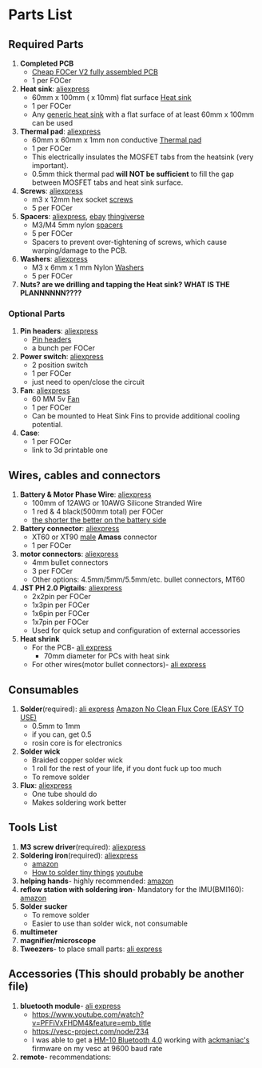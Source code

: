 # Parts List
## Required Parts
1. **Completed PCB**
    * [Cheap FOCer V2 fully assembled PCB](../orderingGuide/readme.md)
    * 1 per FOCer
3. **Heat sink**: [aliexpress](https://www.aliexpress.com/item/32951112852.html)
    * 60mm x 100mm ( x 10mm) flat surface [Heat sink](./images/heatSink.jpeg) 
    * 1 per FOCer
    * Any [generic heat sink](./images/heatSink.jpeg) with a flat surface of at least 60mm x 100mm can be used
4. **Thermal pad**: [aliexpress](https://www.aliexpress.com/item/32810504639.html)
    * 60mm x 60mm x 1mm non conductive [Thermal pad](./images/thermalPad.jpeg)
    * 1 per FOCer
    * This electrically insulates the MOSFET tabs from the heatsink (very important).
    * 0.5mm thick thermal pad **will NOT be sufficient** to fill the gap between MOSFET tabs and heat sink surface.
5. **Screws**: [aliexpress](https://www.aliexpress.com/item/32810872544.html)
    * m3 x 12mm hex socket [screws](./images/screws.jpeg)
    * 5 per FOCer
1. **Spacers**: [aliexpress](https://www.aliexpress.com/item/33047891996.html),  [ebay](https://www.ebay.com/itm/OD7-5mm-Nylon-Round-Spacer-Standoff-For-M3-thread-Screw-Blot-QTY50/183743008473) [thingiverse](https://www.thingiverse.com/thing:2876367)
    * M3/M4 5mm nylon [spacers](./images/spacers.jpeg)
    * 5 per FOCer
    * Spacers to prevent over-tightening of screws, which cause warping/damage to the PCB.
1. **Washers**: [aliexpress](https://www.aliexpress.com/item/33021883302.html)
    * M3 x 6mm x 1 mm Nylon [Washers](./images/washers.jpeg) 
    * 5 per FOCer
1. **Nuts? are we drilling and tapping the Heat sink? WHAT IS THE PLANNNNNN????**

### Optional Parts
1. **Pin headers**:  [aliexpress](https://www.aliexpress.com/item/4000909558952.html)
    * [Pin headers](pinHeaders.png)
    * a bunch per FOCer
1. **Power switch**: [aliexpress](https://www.aliexpress.com/item/4000358463924.html)
    * 2 position switch
    * 1 per FOCer
    * just need to open/close the circuit
1. **Fan**: [aliexpress](https://www.aliexpress.com/item/32571979071.html)
    * 60 MM 5v [Fan](./images/fan.jpeg)
    * 1 per FOCer
    * Can be mounted to Heat Sink Fins to provide additional cooling potential. 
5. **Case**:
    * 1 per FOCer
    * link to 3d printable one

## Wires, cables and connectors
1. **Battery & Motor Phase Wire**: [aliexpress](https://www.aliexpress.com/item/33057076463.html)
    * 100mm of 12AWG or 10AWG Silicone Stranded Wire
    * 1 red & 4 black(500mm total) per FOCer
    * [the shorter the better on the battery side](https://www.youtube.com/watch?v=54bb9zpDdZU)
2. **Battery connector**: [aliexpress](https://www.aliexpress.com/item/32546847748.html)
    * XT60 or XT90 [male](./images/xt90MvF.jpg) **Amass** connector
    * 1 per FOCer
3. **motor connectors**: [aliexpress](https://www.aliexpress.com/item/32926203705.html)
    * 4mm bullet connectors 
    * 3 per FOCer
     * Other options: 4.5mm/5mm/5.5mm/etc. bullet connectors, MT60
1. **JST PH 2.0 Pigtails**: [aliexpress](https://www.aliexpress.com/item/32733307616.html)
    * 2x2pin per FOCer
    * 1x3pin per FOCer
    * 1x6pin per FOCer
    * 1x7pin per FOCer
    * Used for quick setup and configuration of external accessories
1. **Heat shrink**
    * For the PCB- [ali express](https://a.aliexpress.com/_dUNLfKc)
        - 70mm diameter for PCs with heat sink 
    * For other wires(motor bullet connectors)- [ali express](https://www.aliexpress.com/item/33008449230.html)

## Consumables
1. **Solder**(required): [ali express](https://www.aliexpress.com/item/32946643268.html) [Amazon No Clean Flux Core (EASY TO USE)](https://www.amazon.com/MG-Chemicals-Leaded-Solder-Pocket/dp/B072JQ1N4G)
    * 0.5mm to 1mm
    * if you can, get 0.5
    * rosin core is for electronics
1. **Solder wick**
    * Braided copper solder wick
    * 1 roll for the rest of your life, if you dont fuck up too much
    * To remove solder
3. **Flux**: [aliexpress](https://www.aliexpress.com/item/32828595199.html)
    * One tube should do
    * Makes soldering work better 

## Tools List
1. **M3 screw driver**(required): [aliexpress](https://www.aliexpress.com/item/32676647238.html)
1. **Soldering iron**(required): [aliexpress](https://www.aliexpress.com/item/4000019437594.html)
    * [amazon](https://www.amazon.com/X-Tronic-3020-XTS-Digital-Display-Soldering/dp/B01DGZFSNE)
    * [How to solder tiny things](https://www.overclockers.com/how-to-solder-tiny-things/) [youtube](https://youtu.be/b9FC9fAlfQE)
1. **helping hands**- highly recommended: [amazon](https://www.amazon.com/gp/product/B078N9DPQ5)
1.  **reflow station with soldering iron**- Mandatory for the IMU(BMI160): [amazon](https://www.amazon.com/Flexzion-Digital-Soldering-Station-Desoldering/dp/B0154G4A28)
1. **Solder sucker** 
    * To remove solder
    * Easier to use than solder wick, not consumable
1. **multimeter**
1. **magnifier/microscope**
1. **Tweezers**- to place small parts: [ali express](https://aliexpress.com/item/33019151832.html)

## Accessories (This should probably be another file)
1. **bluetooth module**- [ali express](https://www.aliexpress.com/item/32833817130.html)
    * https://www.youtube.com/watch?v=PFFiVxFHDM4&feature=emb_title
    * https://vesc-project.com/node/234
    * I was able to get a [HM-10 Bluetooth 4.0](https://www.aliexpress.com/item/32888733000.html) working with [ackmaniac's](http://esk8.news/how-to-ackmaniac-esc-tool/) firmware on my vesc at 9600 baud rate
1. **remote**- recommendations:
